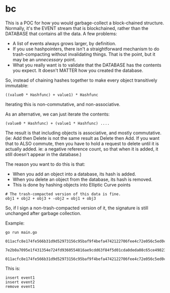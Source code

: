 # bc

This is a POC for how you would garbage-collect a block-chained structure.
Normally, it's the EVENT stream that is blockchained, rather than the DATABASE
that contains all the data.  A few problems:

- A list of events always grows larger, by definition.
- If you use hashpointers, there isn't a straightforward mechanism to do trash-compacting without invalidating things.  That is the point, but it may be an _unnecessary_ point.
- What you really want is to validate that the DATABASE has the contents you expect.  It doesn't MATTER how you created the database.

So, instead of chaining hashes together to make every object transitively immutable:

```
((value0 * Hashfunc) + value1) * Hashfunc
```
Iterating this is non-commutative, and non-associative.


As an alternative, we can just iterate the contents:

```
(value0 * Hashfunc) + (value1 * Hashfunc) ....
```

The result is that including objects is associative, and mostly commutative.  (ie: Add then Delete is not the same result as Delete then Add.  If you want that to ALSO commute, then you have to hold a request to delete until it is actually added.  ie: a negative reference count, so that when it is added, it still doesn't appear in the database.)

The reason you want to do this is that:

- When you add an object into a database, its hash is added.
- When you delete an object from the database, its hash is removed.
- This is done by hashing objects into Elliptic Curve points


```
# The trash-compacted version of this data is fine.
obj1 + obj2 + obj3 + -obj2 = obj1 + obj3
```

So, if I sign a non-trash-compacted version of it, the signature is still unchanged after garbage collection.

Example:

```
go run main.go

011acfc8e174fe566b31d9d52973156c95baf9f4befa4742122706fee4c72e056c5ed0c098ef2ed8ee7dfc180f2eae2716fa5aa18a22a395d49a75a5c31da134cd46,3b0c5b1358ec4dfef20f26854df8afcca10ebad5776f23fad79404cb2c33db4a9795804925104f6718c27c2bc328295d75b19dc5ee4770030baef1a5261f9e4dd2

7e2b0a7095e1f431354e724fd9360554816ae9cdd63f84f5d01cda0deda08c65ce49823d14f4bbbe196840fec31fe66fee1939a638bc569fc3507e2970deca1f4b,9958ab798e7955c0c8db51a7925da800a9840e454f6fef9713bd0f1e760b1817da2f00ecd4fa1ac6f98441b89135d5609012719ed4e6ea277c11f58af08dcf5967

011acfc8e174fe566b31d9d52973156c95baf9f4befa4742122706fee4c72e056c5ed0c098ef2ed8ee7dfc180f2eae2716fa5aa18a22a395d49a75a5c31da134cd46,3b0c5b1358ec4dfef20f26854df8afcca10ebad5776f23fad79404cb2c33db4a9795804925104f6718c27c2bc328295d75b19dc5ee4770030baef1a5261f9e4dd2
```

This is:

```
insert event1
insert event2
remove event1
```
